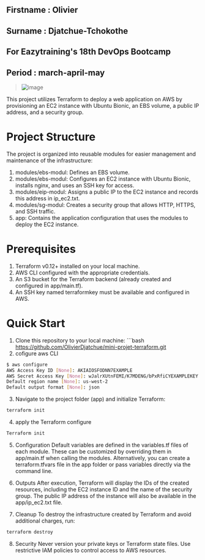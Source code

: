 ## Firstname : Olivier

## Surname : Djatchue-Tchokothe

## For Eazytraining's 18th DevOps Bootcamp

## Period : march-april-may


>![image](https://github.com/user-attachments/assets/8248aab4-eb89-4a8e-8535-a366b494ebff)

This project utilizes Terraform to deploy a web application on AWS by provisioning an EC2 instance with Ubuntu Bionic, an EBS volume, a public IP address, and a security group.

# Project Structure
The project is organized into reusable modules for easier management and maintenance of the infrastructure:
1) modules/ebs-modul: Defines an EBS volume.
2) modules/ebs-modul: Configures an EC2 instance with Ubuntu Bionic, installs nginx, and uses an SSH key for access.
3) modules/eip-modul: Assigns a public IP to the EC2 instance and records this address in ip_ec2.txt.
4) modules/sg-modul: Creates a security group that allows HTTP, HTTPS, and SSH traffic.
4) app: Contains the application configuration that uses the modules to deploy the EC2 instance.

# Prerequisites
1) Terraform v0.12+ installed on your local machine.
2) AWS CLI configured with the appropriate credentials.
3) An S3 bucket for the Terraform backend (already created and configured in app/main.tf).
4) An SSH key named terraformkey must be available and configured in AWS.

# Quick Start
1) Clone this repository to your local machine:
´´´bash
https://github.com/OlivierDjatchue/mini-projet-terraform.git
2) cofigure aws CLI
```bash
$ aws configure
AWS Access Key ID [None]: AKIAIOSFODNN7EXAMPLE
AWS Secret Access Key [None]: wJalrXUtnFEMI/K7MDENG/bPxRfiCYEXAMPLEKEY
Default region name [None]: us-west-2
Default output format [None]: json
```
3) Navigate to the project folder (app) and initialize Terraform:
```bash
terraform init
```
4) apply the Terraform configure
```bash
Terraform init
```
5) Configuration
Default variables are defined in the variables.tf files of each module. These can be customized by overriding them in app/main.tf when calling the modules. Alternatively, you can create a terraform.tfvars file in the app folder or pass variables directly via the command line.


6) Outputs
After execution, Terraform will display the IDs of the created resources, including the EC2 instance ID and the name of the security group. The public IP address of the instance will also be available in the app/ip_ec2.txt file.

7) Cleanup
To destroy the infrastructure created by Terraform and avoid additional charges, run:
```bash
terraform destroy
```

8) Security
Never version your private keys or Terraform state files.
Use restrictive IAM policies to control access to AWS resources.

   

